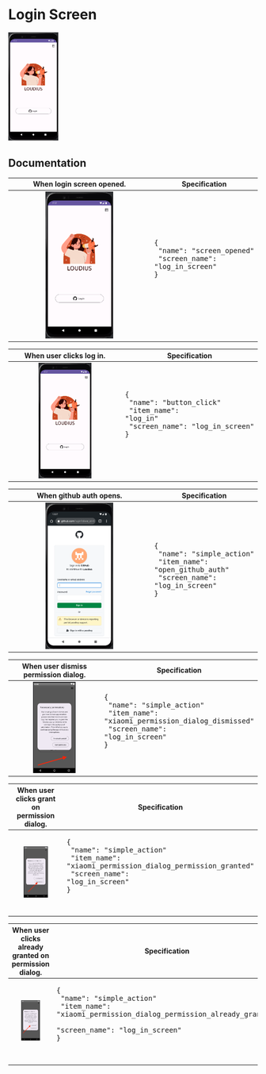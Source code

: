 # Login Screen

<img src="../analytics_imgs/login/login_screen.png" width=20% height=20%>

## Documentation

|                         When login screen opened.                         | Specification                                                                              |
|:-------------------------------------------------------------------------:|--------------------------------------------------------------------------------------------|
| <img src="../analytics_imgs/login/login_screen.png" width=50% height=50%> | <pre>{<br />   "name": "screen_opened"<br />   "screen_name": "log_in_screen"<br />}<pre/> |

|                         When user clicks log in.                          | Specification                                                                                                           |
|:-------------------------------------------------------------------------:|-------------------------------------------------------------------------------------------------------------------------|
| <img src="../analytics_imgs/login/login_screen.png" width=50% height=50%> | <pre>{<br />   "name": "button_click"<br />   "item_name": "log_in"<br />   "screen_name": "log_in_screen"<br />}<pre/> |

|                         When github auth opens.                          | Specification                                                                                                                      |
|:------------------------------------------------------------------------:|------------------------------------------------------------------------------------------------------------------------------------|
| <img src="../analytics_imgs/login/github_auth.png" width=50% height=50%> | <pre>{<br />   "name": "simple_action"<br />   "item_name": "open_github_auth"<br />   "screen_name": "log_in_screen"<br />}<pre/> |

|                         When user dismiss permission dialog.                         | Specification                                                                                                                                        |
|:------------------------------------------------------------------------------------:|------------------------------------------------------------------------------------------------------------------------------------------------------|
| <img src="../analytics_imgs/login/xiaomi_dialog_dismissed.png" width=50% height=50%> | <pre>{<br />   "name": "simple_action"<br />   "item_name": "xiaomi_permission_dialog_dismissed"<br />   "screen_name": "log_in_screen"<br />}<pre/> |

|                      When user clicks grant on permission dialog.                      | Specification                                                                                                                                                 |
|:--------------------------------------------------------------------------------------:|---------------------------------------------------------------------------------------------------------------------------------------------------------------|
| <img src="../analytics_imgs/login/xiaomi_permission_granted.png" width=50% height=50%> | <pre>{<br />   "name": "simple_action"<br />   "item_name": "xiaomi_permission_dialog_permission_granted"<br />   "screen_name": "log_in_screen"<br />}<pre/> |

|                     When user clicks already granted on permission dialog.                     | Specification                                                                                                                                                         |
|:----------------------------------------------------------------------------------------------:|-----------------------------------------------------------------------------------------------------------------------------------------------------------------------|
| <img src="../analytics_imgs/login/xiaomi_permission_already_granted.png" width=50% height=50%> | <pre>{<br />   "name": "simple_action"<br />   "item_name": "xiaomi_permission_dialog_permission_already_granted"<br />   "screen_name": "log_in_screen"<br />}<pre/> |
